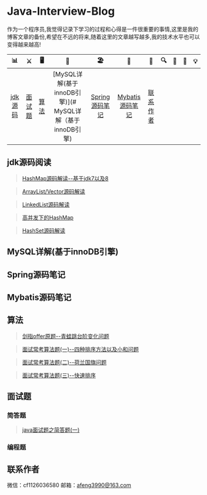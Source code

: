 # Java-Interview-Blog
作为一个程序员,我觉得记录下学习的过程和心得是一件很重要的事情,这里是我的博客文章的备份,希望在不远的将来,随着这里的文章越写越多,我的技术水平也可以变得越来越高!

| 📊 |⚔️ | 🖥 | 🚏 | 🏖  | 🌁| 📮 | 🔍 | 🚀 | 🌈 |💡
| :--------: | :---------: | :---------: | :---------: | :---------: | :---------:| :---------: | :-------: | :-------:| :------:|:------:|
| [jdk源码](#jdk源码阅读) | [面试题](#面试题)|[算法](#算法)| [MySQL详解(基于innoDB引擎)](# MySQL详解（基于innoDB引擎) | [Spring源码笔记](#Spring源码笔记) | [Mybatis源码笔记](#Mybatis源码笔记)   |[联系作者](#联系作者) |

## jdk源码阅读

> [HashMap源码解读--基于jdk7以及8](https://github.com/cicicc/Java-Interview-Blog/blob/master/javase/HashMap%E6%BA%90%E7%A0%81%E8%A7%A3%E8%AF%BB.md)


> [ArrayList/Vector源码解读](https://github.com/cicicc/Java-Interview-Blog/blob/master/javase/ArrayList-Vector%E6%BA%90%E7%A0%81%E8%A7%A3%E8%AF%BB.md)

> [LinkedList源码解读](https://github.com/cicicc/Java-Interview-Blog/blob/master/javase/LinkedList%E6%BA%90%E7%A0%81%E8%A7%A3%E6%9E%90.md)

> [高并发下的HashMap](https://github.com/cicicc/Java-Interview-Blog/blob/master/javase/%E9%AB%98%E5%B9%B6%E5%8F%91%E4%B8%8B%E7%9A%84HashMap.md)

> [HashSet源码解读](https://github.com/cicicc/Java-Interview-Blog/blob/master/javase/HashSet%E6%BA%90%E7%A0%81%E8%A7%A3%E8%AF%BB.md)

## MySQL详解(基于innoDB引擎)

## Spring源码笔记

## Mybatis源码笔记




## 算法

>[剑指offer原题--青蛙跳台阶变化问题](https://github.com/cicicc/Java-Interview-Blog/blob/master/algorithm/jumpfloor.md)

>[面试常考算法题(一)--四种排序方法以及小和问题](https://github.com/cicicc/Java-Interview-Blog/blob/master/algorithm/%E5%B8%B8%E7%94%A8%E7%AE%97%E6%B3%95%E9%A2%98%E7%BB%83%E4%B9%A0(%E4%B8%80).md)

>[面试常考算法题(二)--荷兰国旗问题](https://github.com/cicicc/Java-Interview-Blog/blob/master/algorithm/%E9%9D%A2%E8%AF%95%E5%B8%B8%E8%80%83%E7%AE%97%E6%B3%95%E9%A2%98(%E4%BA%8C)--%E8%8D%B7%E5%85%B0%E5%9B%BD%E6%97%97%E9%97%AE%E9%A2%98.md)

>[面试常考算法题(三)--快速排序](https://github.com/cicicc/Java-Interview-Blog/blob/master/algorithm/%E9%9D%A2%E8%AF%95%E5%B8%B8%E8%80%83%E7%AE%97%E6%B3%95%E9%A2%98(%E4%B8%89)--%E5%BF%AB%E9%80%9F%E6%8E%92%E5%BA%8F.md)


## 面试题

### 简答题

>[java面试题之简答题(一)](https://github.com/cicicc/Java-Interview-Blog/blob/master/interviewQuestions/Java%E9%9D%A2%E8%AF%95%E9%A2%98%E4%B9%8B%E7%AE%80%E7%AD%94%E9%A2%98(%E4%B8%80).md)


### 编程题

## 联系作者
微信：cf1126036580
邮箱：afeng3990@163.com


